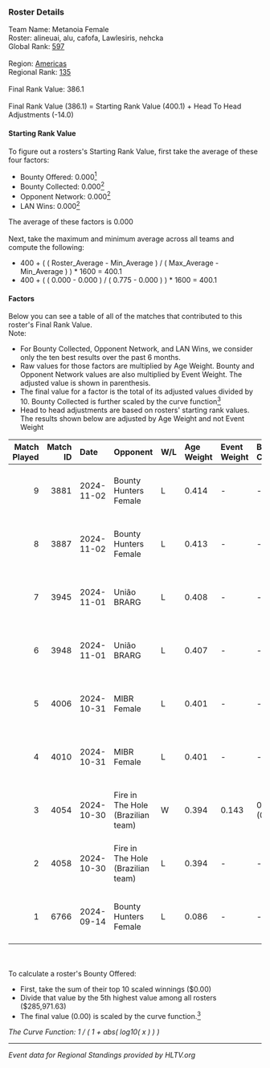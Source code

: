 ### Roster Details<br />
Team Name: Metanoia Female<br />
Roster: alineuai, alu, cafofa, Lawlesiris, nehcka<br />
Global Rank: [597](../../standings_global_2025_02_28.md)<br />
<br />
Region: [Americas]( ../../standings_americas_2025_02_28.md)<br />
Regional Rank: [135]( ../../standings_americas_2025_02_28.md)<br />
<br />
Final Rank Value:  386.1<br />
<br />
Final Rank Value (386.1) = Starting Rank Value (400.1) + Head To Head Adjustments (-14.0)<br />

#### Starting Rank Value<br />
To figure out a rosters's Starting Rank Value, first take the average of these four factors:<br />
- Bounty Offered: 0.000[<sup>1</sup>](#table2)
- Bounty Collected: 0.000[<sup>2</sup>](#table1)
- Opponent Network: 0.000[<sup>2</sup>](#table1)
- LAN Wins: 0.000[<sup>2</sup>](#table1)

The average of these factors is 0.000<br />
<br />
Next, take the maximum and minimum average across all teams and compute the following:<br />
- 400 + ( ( Roster_Average - Min_Average ) / ( Max_Average - Min_Average ) ) * 1600 = 400.1
- 400 + ( ( 0.000 - 0.000 ) / ( 0.775 - 0.000 ) ) * 1600 = 400.1


#### Factors<br />
Below you can see a table of all of the matches that contributed to this roster's Final Rank Value.<br />
Note:<br />

- For Bounty Collected, Opponent Network, and LAN Wins, we consider only the ten best results over the past 6 months.
- Raw values for those factors are multiplied by Age Weight. Bounty and Opponent Network values are also multiplied by Event Weight. The adjusted value is shown in parenthesis.
- The final value for a factor is the total of its adjusted values divided by 10. Bounty Collected is further scaled by the curve function[<sup>3</sup>](#curveFunction)
- Head to head adjustments are based on rosters' starting rank values. The results shown below are adjusted by Age Weight and not Event Weight
<span id="table1"></span><br />


| Match Played | Match ID | Date       | Opponent                          | W/L | Age Weight | Event Weight | Bounty Collected | Opponent Network | LAN Wins  | H2H Adj. | Roster                                     |
| -: | -: | :- | :- | :- | :- | :- | :- | :- | :- | -: | :- |
|            9 |     3881 | 2024-11-02 | Bounty Hunters Female             | L   | 0.414      | -            | -                | -                | -         |    -2.60 | alineuai, alu, cafofa, Lawlesiris, nehcka  |
|            8 |     3887 | 2024-11-02 | Bounty Hunters Female             | L   | 0.413      | -            | -                | -                | -         |    -2.66 | alineuai, alu, cafofa, Lawlesiris, nehcka  |
|            7 |     3945 | 2024-11-01 | União BRARG                       | L   | 0.408      | -            | -                | -                | -         |    -2.76 | alineuai, alu, cafofa, Lawlesiris, nehcka  |
|            6 |     3948 | 2024-11-01 | União BRARG                       | L   | 0.407      | -            | -                | -                | -         |    -2.83 | alineuai, alu, cafofa, Lawlesiris, nehcka  |
|            5 |     4006 | 2024-10-31 | MIBR Female                       | L   | 0.401      | -            | -                | -                | -         |    -1.19 | alineuai, alu, cafofa, Lawlesiris, nehcka  |
|            4 |     4010 | 2024-10-31 | MIBR Female                       | L   | 0.401      | -            | -                | -                | -         |    -1.21 | alineuai, alu, cafofa, Lawlesiris, nehcka  |
|            3 |     4054 | 2024-10-30 | Fire in The Hole (Brazilian team) | W   | 0.394      | 0.143        | 0.000 (0.000)    | 0.020 (0.001)    | 0 (0.000) |     6.22 | alineuai, alu, cafofa, Lawlesiris, nehcka  |
|            2 |     4058 | 2024-10-30 | Fire in The Hole (Brazilian team) | L   | 0.394      | -            | -                | -                | -         |    -6.33 | alineuai, alu, cafofa, Lawlesiris, nehcka  |
|            1 |     6766 | 2024-09-14 | Bounty Hunters Female             | L   | 0.086      | -            | -                | -                | -         |    -0.60 | alineuai, dreessa, eny, Lawlesiris, nehcka |

<br />
<span id="table2"></span><br />
To calculate a roster's Bounty Offered:<br />

- First, take the sum of their top 10 scaled winnings ($0.00)
- Divide that value by the 5th highest value among all rosters ($285,971.63)
- The final value (0.00) is scaled by the curve function.[<sup>3</sup>](#curveFunction)

<span id="curveFunction"></span>_The Curve Function: 1 / ( 1 + abs( log10( x ) ) )_<br />

---
_Event data for Regional Standings provided by HLTV.org_<br />
